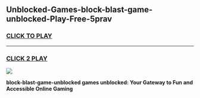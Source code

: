 
## Unblocked-Games-block-blast-game-unblocked-Play-Free-5prav
<h3>
<a href="https://premium76.site?title=block-blast-game-unblocked&ref=15A">CLICK TO PLAY</a></h3>
<hr>

<h3>
<a href="https://premium76.site?title=block-blast-game-unblocked&ref=15A">CLICK 2 PLAY</a>
  
</h3>

<a href="https://premium76.site?title=block-blast-game-unblocked&ref=15A"><img src="https://clearcache.store/games.png"></a>


**block-blast-game-unblocked games unblocked: Your Gateway to Fun and Accessible Online Gaming**
